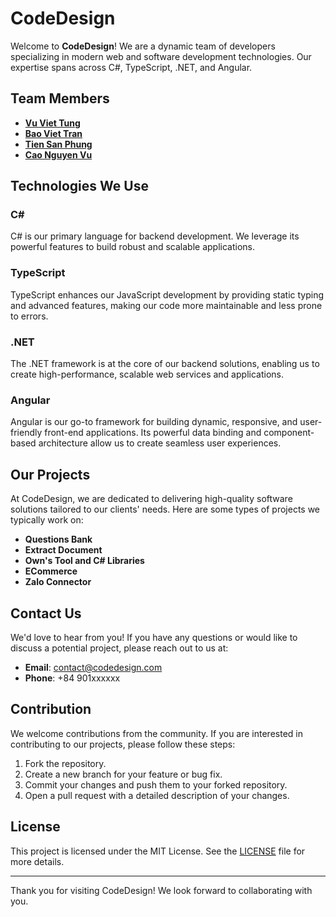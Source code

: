# CodeDesign

Welcome to **CodeDesign**! We are a dynamic team of developers specializing in modern web and software development technologies. Our expertise spans across C#, TypeScript, .NET, and Angular.

## Team Members

- **[Vu Viet Tung](https//github.com/viettungvu)**
- **[Bao Viet Tran](https//github.com/baoviettran)**
- **[Tien San Phung](https//github.com/tiensanphung)**
- **[Cao Nguyen Vu](https//github.com/vunguyen140220)**

## Technologies We Use

### C#
C# is our primary language for backend development. We leverage its powerful features to build robust and scalable applications.

### TypeScript
TypeScript enhances our JavaScript development by providing static typing and advanced features, making our code more maintainable and less prone to errors.

### .NET
The .NET framework is at the core of our backend solutions, enabling us to create high-performance, scalable web services and applications.

### Angular
Angular is our go-to framework for building dynamic, responsive, and user-friendly front-end applications. Its powerful data binding and component-based architecture allow us to create seamless user experiences.

## Our Projects

At CodeDesign, we are dedicated to delivering high-quality software solutions tailored to our clients' needs. Here are some types of projects we typically work on:

- **Questions Bank**
- **Extract Document**
- **Own's Tool and C# Libraries**
- **ECommerce**
- **Zalo Connector**

## Contact Us

We'd love to hear from you! If you have any questions or would like to discuss a potential project, please reach out to us at:

- **Email**: [contact@codedesign.com](mailto:viettungtvhd@gmail.com)
- **Phone**: +84 901xxxxxx

## Contribution

We welcome contributions from the community. If you are interested in contributing to our projects, please follow these steps:

1. Fork the repository.
2. Create a new branch for your feature or bug fix.
3. Commit your changes and push them to your forked repository.
4. Open a pull request with a detailed description of your changes.

## License

This project is licensed under the MIT License. See the [LICENSE](LICENSE) file for more details.

---

Thank you for visiting CodeDesign! We look forward to collaborating with you.

